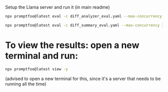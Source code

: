 Setup the Llama server and run it (in main readme)

```bash
npx promptfoo@latest eval -c diff_analyzer_eval.yaml --max-concurrency 1 --repeat 20

npx promptfoo@latest eval -c diff_summary_eval.yaml --max-concurrency 1 --repeat 20
```

# To view the results: open a new terminal and run:
```bash
npx promptfoo@latest view -y
```
(advised to open a new terminal for this, since it's a server that needs to be running all the time)